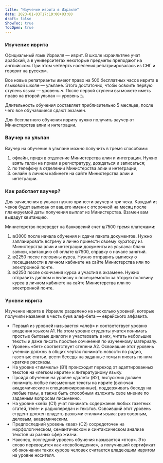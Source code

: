 ```yaml
---
title: "Изучение иврита в Израиле"
date: 2023-01-03T17:19:00+03:00
draft: false
ShowToc: true
TocOpen: true
---
```


### Изучение иврита

Официальный язык Израиля — иврит. В школе израильтяне учат арабский, а в университетах некоторые предметы преподают на английском. При этом четверть населения репатриировалась из СНГ и говорит на русском. 

Все новые репатрианты имеют право на 500 бесплатных часов иврита в языковой школе — ульпане. Этого достаточно, чтобы освоить первую ступень языка — уровень א. После первой ступени вы можете иметь право на второй ульпан — уровень ב.

Длительность обучения составляет приблизительно 5 месяцев, после чего все обучавшиеся сдают экзамен.

Для бесплатного обучения ивриту нужно получить ваучер от Министерства алии и интеграции.

### Ваучер на ульпан

Ваучер на обучение в ульпане можно получить в тремя способами:

1.  офлайн, придя в отделение Министерства алии и интеграции. Нужно взять талон на прием в регистратуру, дождаться и записаться;
2.  по телефону в отделении Министерства алии и интеграции;
3.  онлайн в личном кабинете на сайте Министерства алии и интеграции. 

### Как работает ваучер?

Для зачисления в ульпан нужно принести ваучер и три чека. Каждый из чеков будет выписан от вашего имени с отсрочкой на месяц после планируемой даты получения выплат из Министерства. Взамен вам выдадут квитанцию.

Министерство переведет на банковский счет ₪7500 тремя платежами:

1.  ₪3000 после начала обучения и сдачи пакета документов. Нужно запланировать встречу и лично принести своему куратору из Министерства алии и интеграции документы из ульпана: бланк записи, квитанцию об оплате ₪7500, справку о начале занятий.
2.  ₪2250 после половины курса. Нужно отправить выписку о посещаемости в личном кабинете на сайте Министерства или по электронной почте.
3.  ₪2250 после окончания курса и участия в экзамене. Нужно отправить диплом и выписку о посещаемости за вторую половину курса в личном кабинете на сайте Министерства или по электронной почте.

### Уровни иврита

Изучение иврита в Израиле разделено на несколько уровней, которые получили названия в честь букв алеф-бета — еврейского алфавита.

*  Первый из уровней называется «алеф» и соответствует уровню владения языком A1. На этом уровне студенты учатся понимать простые бытовые диалоги и участвовать в них, читать небольшие тексты и даже писать простые сочинения по изученному материалу. 
*  Уровень «бет» соответствует степени A2. Освоившие этот уровень ученики должны в общих чертах понимать новости по радио, газетные статьи, вести беседы на заданные темы и писать по ним краткие рассказы.
*  На уровне «гиммель» (B1) происходит переход от адаптированных текстов на «легком иврите» к литературному языку.
*  Пройдя обучение на уровне «далет» (B2), выпускник должен понимать любые письменные тексты на иврите (включая академические и специализированные), поддерживать беседу на любые темы, а также быть способным изложить свое мнение по заданным вопросам письменно.
*  На уровне «хей» (C1) учат понимать содержание любых газетных статей, теле- и радиопередач и текстов. Освоивший этот уровень студент должен владеть разными стилями языка: разговорным, деловым, академическим.
*  Предпоследний уровень «вав» (C2) сосредоточен на морфологическом, семантическом и синтаксическом анализе текстов из разных сфер жизни.
*  Наконец, последний уровень обучения называется «птор». Это слово переводится как «освобождение», а получивший сертификат об окончании таких курсов человек считается владеющим ивритом на уровне носителя.